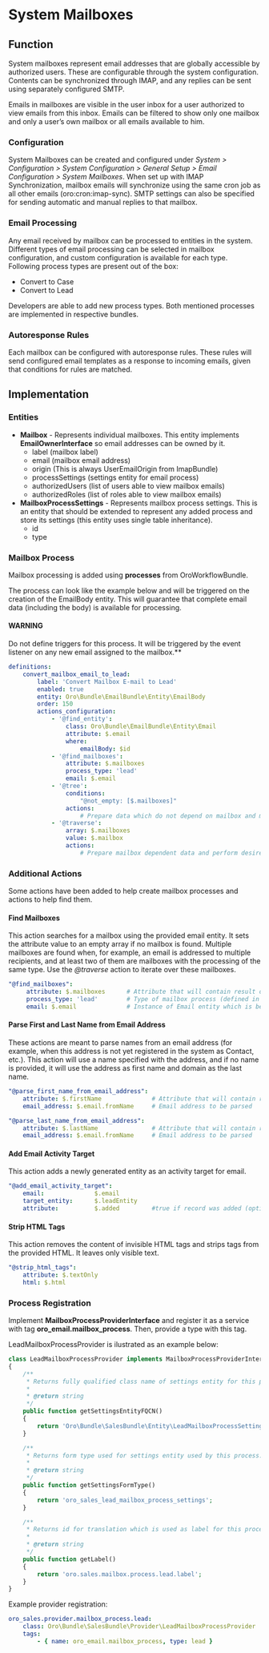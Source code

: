 # System Mailboxes

## Function

System mailboxes represent email addresses that are globally accessible by authorized users. These are configurable through the system configuration. Contents can be synchronized through IMAP, and any replies can be sent using separately configured SMTP.

Emails in mailboxes are visible in the user inbox for a user authorized to view emails from this inbox. Emails can be filtered to show only one mailbox and only a user’s own mailbox or all emails available to him.

### Configuration

System Mailboxes can be created and configured under *System > Configuration > System Configuration > General Setup > Email Configuration > System Mailboxes*. When set up with IMAP Synchronization, mailbox emails will synchronize using the same cron job as all other emails (oro:cron:imap-sync). SMTP settings can also be specified for sending automatic and manual replies to that mailbox.

### Email Processing

Any email received by mailbox can be processed to entities in the system. Different types of email processing can be selected in mailbox configuration, and custom configuration is available for each type. Following process types are present out of the box:

- Convert to Case
- Convert to Lead

Developers are able to add new process types. Both mentioned processes are implemented in respective bundles.

### Autoresponse Rules

Each mailbox can be configured with autoresponse rules. These rules will send configured email templates as a response to incoming emails, given that conditions for rules are matched.

## Implementation

### Entities

- **Mailbox** - Represents individual mailboxes. This entity implements **EmailOwnerInterface** so email addresses can be owned by it.
  - label (mailbox label)
  - email (mailbox email address)
  - origin (This is always UserEmailOrigin from ImapBundle)
  - processSettings (settings entity for email process)
  - authorizedUsers (list of users able to view mailbox emails)
  - authorizedRoles (list of roles able to view mailbox emails)
- **MailboxProcessSettings** - Represents mailbox process settings. This is an entity that should be extended to represent any added process and store its settings (this entity uses single table inheritance).
  - id
  - type

### Mailbox Process

Mailbox processing is added using **processes** from OroWorkflowBundle.

The process can look like the example below and will be triggered on the creation of the EmailBody entity. This will guarantee that complete email data (including the body) is available for processing.

#### WARNING
Do not define triggers for this process. It will be triggered by the event listener on any new email assigned to the mailbox.\*\*

```yaml
definitions:
    convert_mailbox_email_to_lead:
        label: 'Convert Mailbox E-mail to Lead'
        enabled: true
        entity: Oro\Bundle\EmailBundle\Entity\EmailBody
        order: 150
        actions_configuration:
            - '@find_entity':
                class: Oro\Bundle\EmailBundle\Entity\Email
                attribute: $.email
                where:
                    emailBody: $id
            - '@find_mailboxes':
                attribute: $.mailboxes
                process_type: 'lead'
                email: $.email
            - '@tree':
                conditions:
                    "@not_empty: [$.mailboxes]"
                actions:
                    # Prepare data which do not depend on mailbox and mailbox process settings here
            - '@traverse':
                array: $.mailboxes
                value: $.mailbox
                actions:
                    # Prepare mailbox dependent data and perform desired actions here.
```

### Additional Actions

Some actions have been added to help create mailbox processes and actions to help find them.

#### Find Mailboxes

This action searches for a mailbox using the provided email entity. It sets the attribute value to an empty array if no mailbox is found. Multiple mailboxes are found when, for example, an email is addressed to multiple recipients, and at least two of them are mailboxes with the processing of the same type. Use the  *@traverse* action to iterate over these mailboxes.

```yaml
"@find_mailboxes":
     attribute: $.mailboxes      # Attribute that will contain result of action
     process_type: 'lead'        # Type of mailbox process (defined in mailbox process provider service definition)
     email: $.email              # Instance of Email entity which is being processed
```

#### Parse First and Last Name from Email Address

These actions are meant to parse names from an email address (for example, when this address is not yet registered in the system as Contact, etc.). This action will use a name specified with the address, and if no name is provided, it will use the address as first name and domain as the last name.

```yaml
"@parse_first_name_from_email_address":
    attribute: $.firstName              # Attribute that will contain result of action
    email_address: $.email.fromName     # Email address to be parsed

"@parse_last_name_from_email_address":
    attribute: $.lastName               # Attribute that will contain result of action
    email_address: $.email.fromName     # Email address to be parsed
```

#### Add Email Activity Target

This action adds a newly generated entity as an activity target for email.

```yaml
"@add_email_activity_target":
    email:              $.email
    target_entity:      $.leadEntity
    attribute:          $.added         #true if record was added (optional)
```

#### Strip HTML Tags

This action removes the content of invisible HTML tags and strips tags from the provided HTML. It leaves only visible text.

```yaml
"@strip_html_tags":
    attribute: $.textOnly
    html: $.html
```

### Process Registration

Implement **MailboxProcessProviderInterface** and register it as a service with tag **oro_email.mailbox_process**. Then, provide a type with this tag.

LeadMailboxProcessProvider is ilustrated as an example below:

```php
class LeadMailboxProcessProvider implements MailboxProcessProviderInterface
{
    /**
     * Returns fully qualified class name of settings entity for this process.
     *
     * @return string
     */
    public function getSettingsEntityFQCN()
    {
        return 'Oro\Bundle\SalesBundle\Entity\LeadMailboxProcessSettings';
    }

    /**
     * Returns form type used for settings entity used by this process.
     *
     * @return string
     */
    public function getSettingsFormType()
    {
        return 'oro_sales_lead_mailbox_process_settings';
    }

    /**
     * Returns id for translation which is used as label for this process type.
     *
     * @return string
     */
    public function getLabel()
    {
        return 'oro.sales.mailbox.process.lead.label';
    }
}
```

Example provider registration:

```yaml
oro_sales.provider.mailbox_process.lead:
    class: Oro\Bundle\SalesBundle\Provider\LeadMailboxProcessProvider
    tags:
        - { name: oro_email.mailbox_process, type: lead }
```
